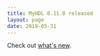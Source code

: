 ```yaml
---
title: MyHDL 0.11.0 released
layout: page
date: 2019-05-31
---
```

Check out [what's new](http://docs.myhdl.org/en/stable/whatsnew/0.11.html).
